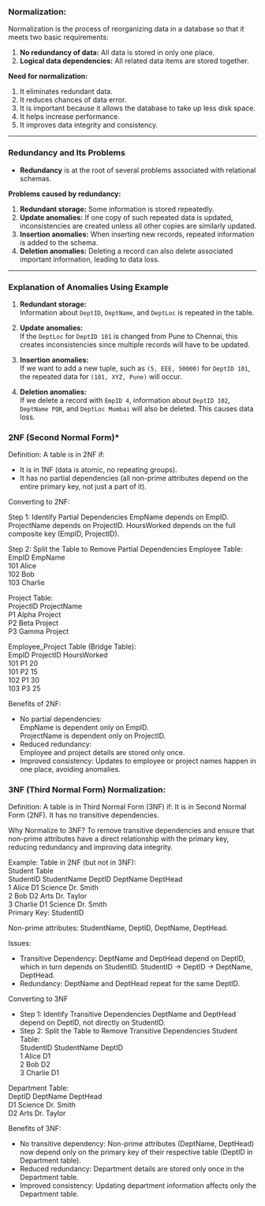 ### Normalization:

Normalization is the process of reorganizing data in a database so that it meets two basic requirements:  
1) **No redundancy of data:** All data is stored in only one place.  
2) **Logical data dependencies:** All related data items are stored together.  

**Need for normalization:**  
1) It eliminates redundant data.  
2) It reduces chances of data error.  
3) It is important because it allows the database to take up less disk space.  
4) It helps increase performance.  
5) It improves data integrity and consistency.

---

### **Redundancy and Its Problems**  
- **Redundancy** is at the root of several problems associated with relational schemas.  

**Problems caused by redundancy:**  
1) **Redundant storage:** Some information is stored repeatedly.  
2) **Update anomalies:** If one copy of such repeated data is updated, inconsistencies are created unless all other copies are similarly updated.  
3) **Insertion anomalies:** When inserting new records, repeated information is added to the schema.  
4) **Deletion anomalies:** Deleting a record can also delete associated important information, leading to data loss.

---

### **Explanation of Anomalies Using Example**

1) **Redundant storage:**  
   Information about `DeptID`, `DeptName`, and `DeptLoc` is repeated in the table.

2) **Update anomalies:**  
   If the `DeptLoc` for `DeptID 101` is changed from Pune to Chennai, this creates inconsistencies since multiple records will have to be updated.  

3) **Insertion anomalies:**  
   If we want to add a new tuple, such as `(5, EEE, 50000)` for `DeptID 101`, the repeated data for `(101, XYZ, Pune)` will occur.

4) **Deletion anomalies:**  
   If we delete a record with `EmpID 4`, information about `DeptID 102`, `DeptName PQR`, and `DeptLoc Mumbai` will also be deleted. This causes data loss.

### **2NF (Second Normal Form)***
Definition:
A table is in 2NF if:
- It is in 1NF (data is atomic, no repeating groups).
- It has no partial dependencies (all non-prime attributes depend on the entire primary key, not just a part of it).

Converting to 2NF:

Step 1: Identify Partial Dependencies
EmpName depends on EmpID.
ProjectName depends on ProjectID.
HoursWorked depends on the full composite key (EmpID, ProjectID).

Step 2: Split the Table to Remove Partial Dependencies
Employee Table: </br>
EmpID	EmpName  </br>
101	Alice </br>
102	Bob </br>
103	Charlie </br>

Project Table: </br>
ProjectID	ProjectName </br>
P1	Alpha Project </br>
P2	Beta Project </br>
P3	Gamma Project </br>

Employee_Project Table (Bridge Table): </br>
EmpID	ProjectID	HoursWorked </br>
101	P1	20 </br>
101	P2	15 </br>
102	P1	30 </br>
103	P3	25 </br>

Benefits of 2NF: </br>
- No partial dependencies: </br>
EmpName is dependent only on EmpID. </br>
ProjectName is dependent only on ProjectID. </br>
- Reduced redundancy: </br>
Employee and project details are stored only once. </br>
- Improved consistency:
Updates to employee or project names happen in one place, avoiding anomalies.

### **3NF (Third Normal Form) Normalization:**
Definition: A table is in Third Normal Form (3NF) if:
It is in Second Normal Form (2NF).
It has no transitive dependencies.

Why Normalize to 3NF?
To remove transitive dependencies and ensure that non-prime attributes have a direct relationship with the primary key, reducing redundancy and improving data integrity.

Example:
Table in 2NF (but not in 3NF): </br>
Student Table </br>
StudentID	StudentName	DeptID	DeptName	DeptHead </br>
1	Alice	D1	Science	Dr. Smith </br>
2	Bob	D2	Arts	Dr. Taylor </br>
3	Charlie	D1	Science	Dr. Smith </br>
Primary Key: StudentID </br>

Non-prime attributes: StudentName, DeptID, DeptName, DeptHead. </br>

Issues:
- Transitive Dependency:
DeptName and DeptHead depend on DeptID, which in turn depends on StudentID.
StudentID → DeptID → DeptName, DeptHead.
- Redundancy:
DeptName and DeptHead repeat for the same DeptID.

Converting to 3NF
- Step 1: Identify Transitive Dependencies
DeptName and DeptHead depend on DeptID, not directly on StudentID.
- Step 2: Split the Table to Remove Transitive Dependencies
Student Table: </br>
StudentID	StudentName	DeptID </br>
1	Alice	D1 </br>
2	Bob	D2 </br>
3	Charlie	D1 </br>

Department Table: </br>
DeptID	DeptName	DeptHead </br>
D1	Science	Dr. Smith </br>
D2	Arts	Dr. Taylor </br>

Benefits of 3NF:
- No transitive dependency: Non-prime attributes (DeptName, DeptHead) now depend only on the primary key of their respective table (DeptID in Department table).
- Reduced redundancy: Department details are stored only once in the Department table.
- Improved consistency: Updating department information affects only the Department table.
